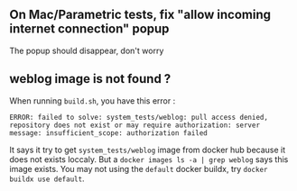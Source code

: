 ## On Mac/Parametric tests, fix "allow incoming internet connection" popup 

The popup should disappear, don't worry

## weblog image is not found ?

When running `build.sh`, you have this error : 

```
ERROR: failed to solve: system_tests/weblog: pull access denied, repository does not exist or may require authorization: server message: insufficient_scope: authorization failed
```

It says it try to get `system_tests/weblog` image from docker hub because it does not exists loccaly. But a `docker images ls -a | grep weblog` says this image exists. You may not using the `default` docker buildx, try `docker buildx use default`.
